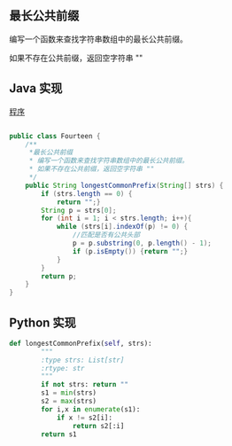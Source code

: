 最长公共前缀
---

编写一个函数来查找字符串数组中的最长公共前缀。

如果不存在公共前缀，返回空字符串 ""


Java 实现
-
 [程序](../../leetcode/app/src/main/java/top/werls/leetcode/Fourteen.java)
```java

public class Fourteen {
    /**
     *最长公共前缀
     * 编写一个函数来查找字符串数组中的最长公共前缀。
     * 如果不存在公共前缀，返回空字符串 ""
     */
    public String longestCommonPrefix(String[] strs) {
        if (strs.length == 0) {
            return "";}
        String p = strs[0];
        for (int i = 1; i < strs.length; i++){
            while (strs[i].indexOf(p) != 0) {
                //匹配是否有公共头部
                p = p.substring(0, p.length() - 1);
                if (p.isEmpty()) {return "";}
            }
        }
        return p;
    }
}
```
Python 实现 
-
```python
def longestCommonPrefix(self, strs):
        """
        :type strs: List[str]
        :rtype: str
        """
        if not strs: return ""
        s1 = min(strs)
        s2 = max(strs)
        for i,x in enumerate(s1):
            if x != s2[i]:
                return s2[:i]
        return s1
```
